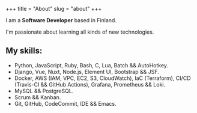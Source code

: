 +++
title = "About"
slug = "about"
+++

I am a **Software Developer** based in Finland.

I'm passionate about learning all kinds of new technologies.

## My skills:

- Python, JavaScript, Ruby, Bash, C, Lua, Batch && AutoHotkey.
- Django, Vue, Nuxt, Node.js, Element UI, Bootstrap && JSF.
- Docker, AWS (IAM, VPC, EC2, S3, CloudWatch), IaC (Terraform), CI/CD (Travis-CI && GitHub Actions), Grafana, Prometheus && Loki.
- MySQL && PostgreSQL.
- Scrum && Kanban.
- Git, GitHub, CodeCommit, IDE && Emacs.
